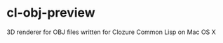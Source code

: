 cl-obj-preview
==============

3D renderer for OBJ files written for Clozure Common Lisp on Mac OS X
